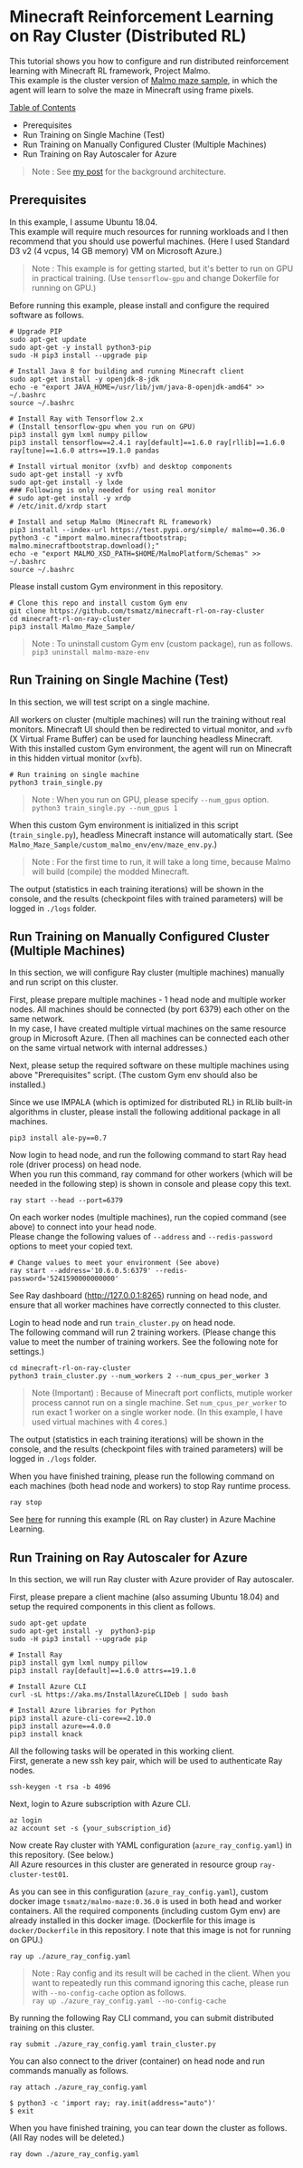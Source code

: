 # Minecraft Reinforcement Learning on Ray Cluster (Distributed RL)

This tutorial shows you how to configure and run distributed reinforcement learning with Minecraft RL framework, Project Malmo.<br>
This example is the cluster version of [Malmo maze sample](https://github.com/tsmatz/malmo-maze-sample), in which the agent will learn to solve the maze in Minecraft using frame pixels.

<ins>Table of Contents</ins>

- Prerequisites
- Run Training on Single Machine (Test)
- Run Training on Manually Configured Cluster (Multiple Machines)
- Run Training on Ray Autoscaler for Azure

> Note : See [my post](https://tsmatz.wordpress.com/2021/10/08/rllib-reinforcement-learning-multiple-machines-ray-cluster/) for the background architecture.

## Prerequisites

In this example, I assume Ubuntu 18.04.<br>
This example will require much resources for running workloads and I then recommend that you should use powerful machines. (Here I used Standard D3 v2 (4 vcpus, 14 GB memory) VM on Microsoft Azure.)

> Note : This example is for getting started, but it's better to run on GPU in practical training. (Use ```tensorflow-gpu``` and change Dokerfile for running on GPU.)

Before running this example, please install and configure the required software as follows.

```
# Upgrade PIP
sudo apt-get update
sudo apt-get -y install python3-pip
sudo -H pip3 install --upgrade pip

# Install Java 8 for building and running Minecraft client
sudo apt-get install -y openjdk-8-jdk
echo -e "export JAVA_HOME=/usr/lib/jvm/java-8-openjdk-amd64" >> ~/.bashrc
source ~/.bashrc

# Install Ray with Tensorflow 2.x
# (Install tensorflow-gpu when you run on GPU)
pip3 install gym lxml numpy pillow
pip3 install tensorflow==2.4.1 ray[default]==1.6.0 ray[rllib]==1.6.0 ray[tune]==1.6.0 attrs==19.1.0 pandas

# Install virtual monitor (xvfb) and desktop components
sudo apt-get install -y xvfb
sudo apt-get install -y lxde
### Following is only needed for using real monitor
# sudo apt-get install -y xrdp
# /etc/init.d/xrdp start

# Install and setup Malmo (Minecraft RL framework)
pip3 install --index-url https://test.pypi.org/simple/ malmo==0.36.0
python3 -c "import malmo.minecraftbootstrap; malmo.minecraftbootstrap.download();"
echo -e "export MALMO_XSD_PATH=$HOME/MalmoPlatform/Schemas" >> ~/.bashrc
source ~/.bashrc
```

Please install custom Gym environment in this repository.

```
# Clone this repo and install custom Gym env
git clone https://github.com/tsmatz/minecraft-rl-on-ray-cluster
cd minecraft-rl-on-ray-cluster
pip3 install Malmo_Maze_Sample/
```

> Note : To uninstall custom Gym env (custom package), run as follows.<br>
> ```pip3 uninstall malmo-maze-env```

## Run Training on Single Machine (Test)

In this section, we will test script on a single machine.

All workers on cluster (multiple machines) will run the training without real monitors. Minecraft UI should then be redirected to virtual monitor, and ```xvfb``` (X Virtual Frame Buffer) can be used for launching headless Minecraft.<br>
With this installed custom Gym environment, the agent will run on Minecraft in this hidden virtual monitor (```xvfb```).

```
# Run training on single machine
python3 train_single.py
```

> Note : When you run on GPU, please specify ```--num_gpus``` option.<br>
> ```python3 train_single.py --num_gpus 1```

When this custom Gym environment is initialized in this script (```train_single.py```), headless Minecraft instance will automatically start. (See ```Malmo_Maze_Sample/custom_malmo_env/env/maze_env.py```.)

> Note : For the first time to run, it will take a long time, because Malmo will build (compile) the modded Minecraft.

The output (statistics in each training iterations) will be shown in the console, and the results (checkpoint files with trained parameters) will be logged in ```./logs``` folder.

## Run Training on Manually Configured Cluster (Multiple Machines)

In this section, we will configure Ray cluster (multiple machines) manually and run script on this cluster.

First, please prepare multiple machines - 1 head node and multiple worker nodes. All machines should be connected (by port 6379) each other on the same network.<br>
In my case, I have created multiple virtual machines on the same resource group in Microsoft Azure. (Then all machines can be connected each other on the same virtual network with internal addresses.)

Next, please setup the required software on these multiple machines using above "Prerequisites" script. (The custom Gym env should also be installed.)

Since we use IMPALA (which is optimized for distributed RL) in RLlib built-in algorithms in cluster, please install the following additional package in all machines.

```
pip3 install ale-py==0.7
```

Now login to head node, and run the following command to start Ray head role (driver process) on head node.<br>
When you run this command, ray command for other workers (which will be needed in the following step) is shown in console and please copy this text.

```
ray start --head --port=6379
```

On each worker nodes (multiple machines), run the copied command (see above) to connect into your head node.<br>
Please change the following values of ```--address``` and ```--redis-password``` options to meet your copied text.

```
# Change values to meet your environment (See above)
ray start --address='10.6.0.5:6379' --redis-password='5241590000000000'
```

See Ray dashboard (http://127.0.0.1:8265) running on head node, and ensure that all worker machines have correctly connected to this cluster.

Login to head node and run ```train_cluster.py``` on head node.<br>
The following command will run 2 training workers. (Please change this value to meet the number of training workers. See the following note for settings.)

```
cd minecraft-rl-on-ray-cluster
python3 train_cluster.py --num_workers 2 --num_cpus_per_worker 3
```

> Note (Important) : Because of Minecraft port conflicts, mutiple worker process cannot run on a single machine. Set ```num_cpus_per_worker``` to run exact 1 worker on a single worker node. (In this example, I have used virtual machines with 4 cores.)

The output (statistics in each training iterations) will be shown in the console, and the results (checkpoint files with trained parameters) will be logged in ```./logs``` folder.

When you have finished training, please run the following command on each machines (both head node and workers) to stop Ray runtime process.

````
ray stop
````

See [here](https://github.com/tsmatz/azureml-examples/blob/master/azureml_minecraft_rl_ray_cluster.ipynb) for running this example (RL on Ray cluster) in Azure Machine Learning.

## Run Training on Ray Autoscaler for Azure

In this section, we will run Ray cluster with Azure provider of Ray autoscaler.

First, please prepare a client machine (also assuming Ubuntu 18.04) and setup the required components in this client as follows.

```
sudo apt-get update
sudo apt-get install -y  python3-pip
sudo -H pip3 install --upgrade pip

# Install Ray
pip3 install gym lxml numpy pillow
pip3 install ray[default]==1.6.0 attrs==19.1.0

# Install Azure CLI
curl -sL https://aka.ms/InstallAzureCLIDeb | sudo bash

# Install Azure libraries for Python
pip3 install azure-cli-core==2.10.0
pip3 install azure==4.0.0
pip3 install knack
```

All the following tasks will be operated in this working client.<br>
First, generate a new ssh key pair, which will be used to authenticate Ray nodes.

```
ssh-keygen -t rsa -b 4096
```

Next, login to Azure subscription with Azure CLI.

```
az login
az account set -s {your_subscription_id}
```

Now create Ray cluster with YAML configuration (```azure_ray_config.yaml```) in this repository. (See below.)<br>
All Azure resources in this cluster are generated in resource group ```ray-cluster-test01```.

As you can see in this configuration (```azure_ray_config.yaml```), custom docker image ```tsmatz/malmo-maze:0.36.0``` is used in both head and worker containers. All the required components (including custom Gym env) are already installed in this docker image. (Dockerfile for this image is ```docker/Dockerfile``` in this repository. I note that this image is not for running on GPU.)

```
ray up ./azure_ray_config.yaml
```

> Note : Ray config and its result will be cached in the client. When you want to repeatedly run this command ignoring this cache, please run with ```--no-config-cache``` option as follows.<br>
> ```ray up ./azure_ray_config.yaml --no-config-cache```

By running the following Ray CLI command, you can submit distributed training on this cluster.

```
ray submit ./azure_ray_config.yaml train_cluster.py
```

You can also connect to the driver (container) on head node and run commands manually as follows.

```
ray attach ./azure_ray_config.yaml

$ python3 -c 'import ray; ray.init(address="auto")'
$ exit
```

When you have finished training, you can tear down the cluster as follows. (All Ray nodes will be deleted.)

```
ray down ./azure_ray_config.yaml
```
